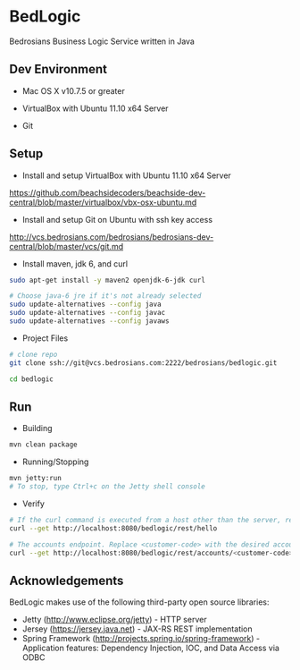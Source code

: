 BedLogic
=============

Bedrosians Business Logic Service written in Java


## Dev Environment

* Mac OS X v10.7.5 or greater

* VirtualBox with Ubuntu 11.10 x64 Server

* Git


## Setup

* Install and setup VirtualBox with Ubuntu 11.10 x64 Server

https://github.com/beachsidecoders/beachside-dev-central/blob/master/virtualbox/vbx-osx-ubuntu.md

* Install and setup Git on Ubuntu with ssh key access 

http://vcs.bedrosians.com/bedrosians/bedrosians-dev-central/blob/master/vcs/git.md

* Install maven, jdk 6, and curl

```sh
sudo apt-get install -y maven2 openjdk-6-jdk curl

# Choose java-6 jre if it's not already selected
sudo update-alternatives --config java
sudo update-alternatives --config javac
sudo update-alternatives --config javaws
```

* Project Files

```sh
# clone repo
git clone ssh://git@vcs.bedrosians.com:2222/bedrosians/bedlogic.git

cd bedlogic
```

## Run
* Building

```sh
mvn clean package
```

* Running/Stopping

```sh
mvn jetty:run
# To stop, type Ctrl+c on the Jetty shell console
```

* Verify

```sh
# If the curl command is executed from a host other than the server, replace localhost by the dns name or ip of the server.
curl --get http://localhost:8080/bedlogic/rest/hello

# The accounts endpoint. Replace <customer-code> with the desired account. ie 411703
curl --get http://localhost:8080/bedlogic/rest/accounts/<customer-code>
```


## Acknowledgements
BedLogic makes use of the following third-party open source libraries:

* Jetty (http://www.eclipse.org/jetty) - HTTP server
* Jersey (https://jersey.java.net) - JAX-RS REST implementation
* Spring Framework (http://projects.spring.io/spring-framework) - Application features: Dependency Injection, IOC, and Data Access via ODBC